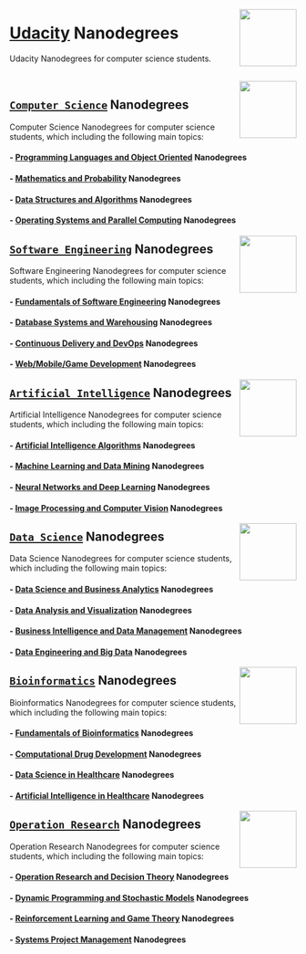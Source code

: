 <img align="right" width="100" src="https://github.com/cs-MohamedAyman/cs-MohamedAyman/blob/main/repos-logos/udacity.jpg"></img>

# [Udacity](https://www.udacity.com/) Nanodegrees
Udacity Nanodegrees for computer science students.

<br>

<img align="right" width="100" src="https://github.com/cs-MohamedAyman/cs-MohamedAyman/blob/main/repos-logos/computer-science-department.jpg">

## [`Computer Science`](https://github.com/cs-MohamedAyman/eLearning-Platforms/tree/master/Udacity-Nanodegrees/blob/master/Computer-Science/README.md) Nanodegrees
Computer Science Nanodegrees for computer science students, which including the following main topics:

#### - [Programming Languages and Object Oriented](https://github.com/cs-MohamedAyman/eLearning-Platforms/tree/master/Udacity-Nanodegrees/blob/master/Computer-Science/README.md) Nanodegrees
#### - [Mathematics and Probability](https://github.com/cs-MohamedAyman/eLearning-Platforms/tree/master/Udacity-Nanodegrees/blob/master/Computer-Science/README.md) Nanodegrees
#### - [Data Structures and Algorithms](https://github.com/cs-MohamedAyman/eLearning-Platforms/tree/master/Udacity-Nanodegrees/blob/master/Computer-Science/README.md) Nanodegrees
#### - [Operating Systems and Parallel Computing](https://github.com/cs-MohamedAyman/eLearning-Platforms/tree/master/Udacity-Nanodegrees/blob/master/Computer-Science/README.md) Nanodegrees

<img align="right" width="100" src="https://github.com/cs-MohamedAyman/cs-MohamedAyman/blob/main/repos-logos/software-engineering-department.jpg">

## [`Software Engineering`](https://github.com/cs-MohamedAyman/eLearning-Platforms/tree/master/Udacity-Nanodegrees/tree/master/Software-Engineering/README.md) Nanodegrees
Software Engineering Nanodegrees for computer science students, which including the following main topics:

#### - [Fundamentals of Software Engineering](https://github.com/cs-MohamedAyman/eLearning-Platforms/tree/master/Udacity-Nanodegrees/tree/master/Software-Engineering/README.md) Nanodegrees
#### - [Database Systems and Warehousing](https://github.com/cs-MohamedAyman/eLearning-Platforms/tree/master/Udacity-Nanodegrees/tree/master/Software-Engineering/README.md) Nanodegrees
#### - [Continuous Delivery and DevOps](https://github.com/cs-MohamedAyman/eLearning-Platforms/tree/master/Udacity-Nanodegrees/tree/master/Software-Engineering/README.md) Nanodegrees
#### - [Web/Mobile/Game Development](https://github.com/cs-MohamedAyman/eLearning-Platforms/tree/master/Udacity-Nanodegrees/tree/master/Software-Engineering/README.md) Nanodegrees

<img align="right" width="100" src="https://github.com/cs-MohamedAyman/cs-MohamedAyman/blob/main/repos-logos/artificial-intelligence-department.jpg">

## [`Artificial Intelligence`](https://github.com/cs-MohamedAyman/eLearning-Platforms/tree/master/Udacity-Nanodegrees/tree/master/Artificial-Intelligence/README.md) Nanodegrees
Artificial Intelligence Nanodegrees for computer science students, which including the following main topics:

#### - [Artificial Intelligence Algorithms](https://github.com/cs-MohamedAyman/eLearning-Platforms/tree/master/Udacity-Nanodegrees/tree/master/Artificial-Intelligence/README.md) Nanodegrees
#### - [Machine Learning and Data Mining](https://github.com/cs-MohamedAyman/eLearning-Platforms/tree/master/Udacity-Nanodegrees/tree/master/Artificial-Intelligence/README.md) Nanodegrees
#### - [Neural Networks and Deep Learning](https://github.com/cs-MohamedAyman/eLearning-Platforms/tree/master/Udacity-Nanodegrees/tree/master/Artificial-Intelligence/README.md) Nanodegrees
#### - [Image Processing and Computer Vision](https://github.com/cs-MohamedAyman/eLearning-Platforms/tree/master/Udacity-Nanodegrees/tree/master/Artificial-Intelligence/README.md) Nanodegrees

<img align="right" width="100" src="https://github.com/cs-MohamedAyman/cs-MohamedAyman/blob/main/repos-logos/data-science-department.jpg">

## [`Data Science`](https://github.com/cs-MohamedAyman/eLearning-Platforms/tree/master/Udacity-Nanodegrees/tree/master/Data-Science/README.md) Nanodegrees
Data Science Nanodegrees for computer science students, which including the following main topics:

#### - [Data Science and Business Analytics](https://github.com/cs-MohamedAyman/eLearning-Platforms/tree/master/Udacity-Nanodegrees/tree/master/Data-Science/README.md) Nanodegrees
#### - [Data Analysis and Visualization](https://github.com/cs-MohamedAyman/eLearning-Platforms/tree/master/Udacity-Nanodegrees/tree/master/Data-Science/README.md) Nanodegrees
#### - [Business Intelligence and Data Management](https://github.com/cs-MohamedAyman/eLearning-Platforms/tree/master/Udacity-Nanodegrees/tree/master/Data-Science/README.md) Nanodegrees
#### - [Data Engineering and Big Data](https://github.com/cs-MohamedAyman/eLearning-Platforms/tree/master/Udacity-Nanodegrees/tree/master/Data-Science/README.md) Nanodegrees

<img align="right" width="100" src="https://github.com/cs-MohamedAyman/cs-MohamedAyman/blob/main/repos-logos/bioinformatics-department.jpg">

## [`Bioinformatics`](https://github.com/cs-MohamedAyman/eLearning-Platforms/tree/master/Udacity-Nanodegrees/blob/master/Bioinformatics/README.md) Nanodegrees
Bioinformatics Nanodegrees for computer science students, which including the following main topics:

#### - [Fundamentals of Bioinformatics](https://github.com/cs-MohamedAyman/eLearning-Platforms/tree/master/Udacity-Nanodegrees/blob/master/Bioinformatics/README.md) Nanodegrees
#### - [Computational Drug Development](https://github.com/cs-MohamedAyman/eLearning-Platforms/tree/master/Udacity-Nanodegrees/blob/master/Bioinformatics/README.md) Nanodegrees
#### - [Data Science in Healthcare](https://github.com/cs-MohamedAyman/eLearning-Platforms/tree/master/Udacity-Nanodegrees/blob/master/Bioinformatics/README.md) Nanodegrees
#### - [Artificial Intelligence in Healthcare](https://github.com/cs-MohamedAyman/eLearning-Platforms/tree/master/Udacity-Nanodegrees/blob/master/Bioinformatics/README.md) Nanodegrees

<img align="right" width="100" src="https://github.com/cs-MohamedAyman/cs-MohamedAyman/blob/main/repos-logos/operation-research-department.jpg">

## [`Operation Research`](https://github.com/cs-MohamedAyman/eLearning-Platforms/tree/master/Udacity-Nanodegrees/blob/master/Operation-Research/README.md) Nanodegrees
Operation Research Nanodegrees for computer science students, which including the following main topics:

#### - [Operation Research and Decision Theory](https://github.com/cs-MohamedAyman/eLearning-Platforms/tree/master/Udacity-Nanodegrees/blob/master/Operation-Research/README.md) Nanodegrees
#### - [Dynamic Programming and Stochastic Models](https://github.com/cs-MohamedAyman/eLearning-Platforms/tree/master/Udacity-Nanodegrees/tree/master/Operation-Research/README.md) Nanodegrees
#### - [Reinforcement Learning and Game Theory](https://github.com/cs-MohamedAyman/eLearning-Platforms/tree/master/Udacity-Nanodegrees/tree/master/Operation-Research/README.md) Nanodegrees
#### - [Systems Project Management](https://github.com/cs-MohamedAyman/eLearning-Platforms/tree/master/Udacity-Nanodegrees/tree/master/Operation-Research/README.md) Nanodegrees
